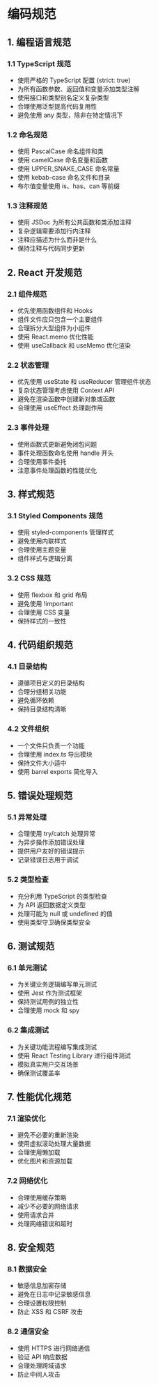 # 编码规范

## 1. 编程语言规范

### 1.1 TypeScript 规范
- 使用严格的 TypeScript 配置 (strict: true)
- 为所有函数参数、返回值和变量添加类型注解
- 使用接口和类型别名定义复杂类型
- 合理使用泛型提高代码复用性
- 避免使用 any 类型，除非在特定情况下

### 1.2 命名规范
- 使用 PascalCase 命名组件和类
- 使用 camelCase 命名变量和函数
- 使用 UPPER_SNAKE_CASE 命名常量
- 使用 kebab-case 命名文件和目录
- 布尔值变量使用 is、has、can 等前缀

### 1.3 注释规范
- 使用 JSDoc 为所有公共函数和类添加注释
- 复杂逻辑需要添加行内注释
- 注释应描述为什么而非是什么
- 保持注释与代码同步更新

## 2. React 开发规范

### 2.1 组件规范
- 优先使用函数组件和 Hooks
- 组件文件应只包含一个主要组件
- 合理拆分大型组件为小组件
- 使用 React.memo 优化性能
- 使用 useCallback 和 useMemo 优化渲染

### 2.2 状态管理
- 优先使用 useState 和 useReducer 管理组件状态
- 复杂状态管理考虑使用 Context API
- 避免在渲染函数中创建新对象或函数
- 合理使用 useEffect 处理副作用

### 2.3 事件处理
- 使用函数式更新避免闭包问题
- 事件处理函数命名使用 handle 开头
- 合理使用事件委托
- 注意事件处理函数的性能优化

## 3. 样式规范

### 3.1 Styled Components 规范
- 使用 styled-components 管理样式
- 避免使用内联样式
- 合理使用主题变量
- 组件样式与逻辑分离

### 3.2 CSS 规范
- 使用 flexbox 和 grid 布局
- 避免使用 !important
- 合理使用 CSS 变量
- 保持样式的一致性

## 4. 代码组织规范

### 4.1 目录结构
- 遵循项目定义的目录结构
- 合理分组相关功能
- 避免循环依赖
- 保持目录结构清晰

### 4.2 文件组织
- 一个文件只负责一个功能
- 合理使用 index.ts 导出模块
- 保持文件大小适中
- 使用 barrel exports 简化导入

## 5. 错误处理规范

### 5.1 异常处理
- 合理使用 try/catch 处理异常
- 为异步操作添加错误处理
- 提供用户友好的错误提示
- 记录错误日志用于调试

### 5.2 类型检查
- 充分利用 TypeScript 的类型检查
- 为 API 返回数据定义类型
- 处理可能为 null 或 undefined 的值
- 使用类型守卫确保类型安全

## 6. 测试规范

### 6.1 单元测试
- 为关键业务逻辑编写单元测试
- 使用 Jest 作为测试框架
- 保持测试用例的独立性
- 合理使用 mock 和 spy

### 6.2 集成测试
- 为关键功能流程编写集成测试
- 使用 React Testing Library 进行组件测试
- 模拟真实用户交互场景
- 确保测试覆盖率

## 7. 性能优化规范

### 7.1 渲染优化
- 避免不必要的重新渲染
- 使用虚拟滚动处理大量数据
- 合理使用懒加载
- 优化图片和资源加载

### 7.2 网络优化
- 合理使用缓存策略
- 减少不必要的网络请求
- 使用请求合并
- 处理网络错误和超时

## 8. 安全规范

### 8.1 数据安全
- 敏感信息加密存储
- 避免在日志中记录敏感信息
- 合理设置权限控制
- 防止 XSS 和 CSRF 攻击

### 8.2 通信安全
- 使用 HTTPS 进行网络通信
- 验证 API 响应数据
- 合理处理跨域请求
- 防止中间人攻击